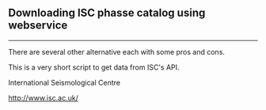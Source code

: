 ## Downloading ISC phasse catalog using webservice
-----------------------------------
There are several other alternative each with some pros and cons. 

This is a very short script to get data from ISC's API. 

International Seismological Centre

http://www.isc.ac.uk/
